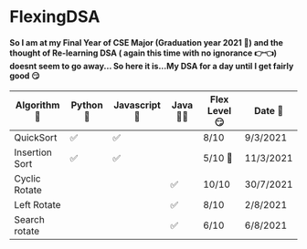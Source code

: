 # FlexingDSA 


#### So I am at my Final Year of CSE Major (Graduation year 2021 👻) and the thought of Re-learning DSA ( again this time with no ignorance 👉👈) doesnt seem to go away... So here it is...My DSA for a day until I get fairly good 😏

| Algorithm 🤯     | Python 🐍 | Javascript  🧠 | Java👨‍💻 | Flex Level 😏 | Date 📅 |
| ----------- | ----------- | ----------- | ---------- |----------- |-----|
| QuickSort     | ✅ | ✅ |  |8/10 | 9/3/2021
| Insertion Sort     | ✅ | ✅ |  |5/10 🤯 | 11/3/2021
| Cyclic Rotate  |    |     |  ✅  | 10/10 | 30/7/2021
| Left Rotate |       |     |  ✅    |   8/10    | 2/8/2021
| Search rotate |     |     |   ✅   |   6/10    | 6/8/2021
